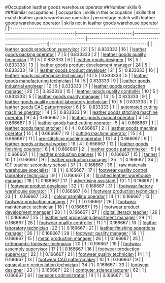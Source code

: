 #Occupation leather goods warehouse operator
##Number skills 6
###Similar occupations:
| occupation                                                                                                    |   skills in this occupation |   skills that match leather goods warehouse operator |   percentage match with leather goods warehouse operator |   skills not in leather goods warehouse operator |
|:--------------------------------------------------------------------------------------------------------------|----------------------------:|-----------------------------------------------------:|---------------------------------------------------------:|-------------------------------------------------:|
| [leather goods production supervisor](leather_goods_production_supervisor.md)                                 |                          21 |                                                    5 |                                                 0.833333 |                                               16 |
| [leather goods packing operator](leather_goods_packing_operator.md)                                           |                           7 |                                                    5 |                                                 0.833333 |                                                2 |
| [leather goods quality technician](leather_goods_quality_technician.md)                                       |                          11 |                                                    5 |                                                 0.833333 |                                                6 |
| [leather goods designer](leather_goods_designer.md)                                                           |                          18 |                                                    5 |                                                 0.833333 |                                               13 |
| [leather goods product development manager](leather_goods_product_development_manager.md)                     |                          24 |                                                    5 |                                                 0.833333 |                                               19 |
| [leather goods product developer](leather_goods_product_developer.md)                                         |                          21 |                                                    5 |                                                 0.833333 |                                               16 |
| [leather goods maintenance technician](leather_goods_maintenance_technician.md)                               |                          10 |                                                    5 |                                                 0.833333 |                                                5 |
| [leather goods manufacturing technician](leather_goods_manufacturing_technician.md)                           |                          14 |                                                    5 |                                                 0.833333 |                                                9 |
| [leather goods industrial engineer](leather_goods_industrial_engineer.md)                                     |                          12 |                                                    5 |                                                 0.833333 |                                                7 |
| [leather goods production manager](leather_goods_production_manager.md)                                       |                          20 |                                                    5 |                                                 0.833333 |                                               15 |
| [leather goods quality controller](leather_goods_quality_controller.md)                                       |                          10 |                                                    5 |                                                 0.833333 |                                                5 |
| [leather goods quality manager](leather_goods_quality_manager.md)                                             |                          14 |                                                    5 |                                                 0.833333 |                                                9 |
| [leather goods quality control laboratory technician](leather_goods_quality_control_laboratory_technician.md) |                          10 |                                                    5 |                                                 0.833333 |                                                5 |
| [leather goods CAD patternmaker](leather_goods_CAD_patternmaker.md)                                           |                           6 |                                                    5 |                                                 0.833333 |                                                1 |
| [automated cutting machine operator](automated_cutting_machine_operator.md)                                   |                          14 |                                                    5 |                                                 0.833333 |                                                9 |
| [leather goods stitching machine operator](leather_goods_stitching_machine_operator.md)                       |                           9 |                                                    4 |                                                 0.666667 |                                                5 |
| [leather goods manual operator](leather_goods_manual_operator.md)                                             |                           4 |                                                    4 |                                                 0.666667 |                                                0 |
| [leather goods hand cutting operator](leather_goods_hand_cutting_operator.md)                                 |                           5 |                                                    4 |                                                 0.666667 |                                                1 |
| [leather goods hand stitcher](leather_goods_hand_stitcher.md)                                                 |                           6 |                                                    4 |                                                 0.666667 |                                                2 |
| [leather goods machine operator](leather_goods_machine_operator.md)                                           |                          14 |                                                    4 |                                                 0.666667 |                                               10 |
| [cutting machine operator](cutting_machine_operator.md)                                                       |                          15 |                                                    4 |                                                 0.666667 |                                               11 |
| [pre-stitching machine operator](pre-stitching_machine_operator.md)                                           |                          13 |                                                    4 |                                                 0.666667 |                                                9 |
| [leather goods artisanal worker](leather_goods_artisanal_worker.md)                                           |                          16 |                                                    4 |                                                 0.666667 |                                               12 |
| [leather goods finishing operator](leather_goods_finishing_operator.md)                                       |                           6 |                                                    4 |                                                 0.666667 |                                                2 |
| [leather goods patternmaker](leather_goods_patternmaker.md)                                                   |                           5 |                                                    4 |                                                 0.666667 |                                                1 |
| [leather production planner](leather_production_planner.md)                                                   |                          16 |                                                    1 |                                                 0.166667 |                                               15 |
| [tanner](tanner.md)                                                                                           |                          10 |                                                    1 |                                                 0.166667 |                                                9 |
| [leather production manager](leather_production_manager.md)                                                   |                          35 |                                                    1 |                                                 0.166667 |                                               34 |
| [ICT teacher secondary school](ICT_teacher_secondary_school.md)                                               |                          37 |                                                    1 |                                                 0.166667 |                                               36 |
| [raw materials warehouse specialist](raw_materials_warehouse_specialist.md)                                   |                          18 |                                                    1 |                                                 0.166667 |                                               17 |
| [footwear quality control laboratory technician](footwear_quality_control_laboratory_technician.md)           |                           9 |                                                    1 |                                                 0.166667 |                                                8 |
| [finished leather warehouse manager](finished_leather_warehouse_manager.md)                                   |                          18 |                                                    1 |                                                 0.166667 |                                               17 |
| [advertising assistant](advertising_assistant.md)                                                             |                          10 |                                                    1 |                                                 0.166667 |                                                9 |
| [footwear product developer](footwear_product_developer.md)                                                   |                          32 |                                                    1 |                                                 0.166667 |                                               31 |
| [footwear factory warehouse operator](footwear_factory_warehouse_operator.md)                                 |                           7 |                                                    1 |                                                 0.166667 |                                                6 |
| [footwear production technician](footwear_production_technician.md)                                           |                          23 |                                                    1 |                                                 0.166667 |                                               22 |
| [colour sampling operator](colour_sampling_operator.md)                                                       |                          14 |                                                    1 |                                                 0.166667 |                                               13 |
| [footwear production manager](footwear_production_manager.md)                                                 |                          27 |                                                    1 |                                                 0.166667 |                                               26 |
| [footwear maintenance technician](footwear_maintenance_technician.md)                                         |                          16 |                                                    1 |                                                 0.166667 |                                               15 |
| [footwear product development manager](footwear_product_development_manager.md)                               |                          28 |                                                    1 |                                                 0.166667 |                                               27 |
| [digital literacy teacher](digital_literacy_teacher.md)                                                       |                          26 |                                                    1 |                                                 0.166667 |                                               25 |
| [leather wet processing department manager](leather_wet_processing_department_manager.md)                     |                          29 |                                                    1 |                                                 0.166667 |                                               28 |
| [footwear quality controller](footwear_quality_controller.md)                                                 |                          11 |                                                    1 |                                                 0.166667 |                                               10 |
| [leather laboratory technician](leather_laboratory_technician.md)                                             |                          22 |                                                    1 |                                                 0.166667 |                                               21 |
| [leather finishing operations manager](leather_finishing_operations_manager.md)                               |                          30 |                                                    1 |                                                 0.166667 |                                               29 |
| [footwear quality manager](footwear_quality_manager.md)                                                       |                          16 |                                                    1 |                                                 0.166667 |                                               15 |
| [metal production manager](metal_production_manager.md)                                                       |                          26 |                                                    1 |                                                 0.166667 |                                               25 |
| [orthopaedic footwear technician](orthopaedic_footwear_technician.md)                                         |                          20 |                                                    1 |                                                 0.166667 |                                               19 |
| [footwear assembly supervisor](footwear_assembly_supervisor.md)                                               |                          17 |                                                    1 |                                                 0.166667 |                                               16 |
| [footwear production supervisor](footwear_production_supervisor.md)                                           |                          22 |                                                    1 |                                                 0.166667 |                                               21 |
| [footwear quality technician](footwear_quality_technician.md)                                                 |                          14 |                                                    1 |                                                 0.166667 |                                               13 |
| [footwear CAD patternmaker](footwear_CAD_patternmaker.md)                                                     |                          10 |                                                    1 |                                                 0.166667 |                                                9 |
| [aquaculture recirculation technician](aquaculture_recirculation_technician.md)                               |                          34 |                                                    1 |                                                 0.166667 |                                               33 |
| [footwear designer](footwear_designer.md)                                                                     |                          23 |                                                    1 |                                                 0.166667 |                                               22 |
| [computer science lecturer](computer_science_lecturer.md)                                                     |                          62 |                                                    1 |                                                 0.166667 |                                               61 |
| [pensions administrator](pensions_administrator.md)                                                           |                          14 |                                                    1 |                                                 0.166667 |                                               13 |
